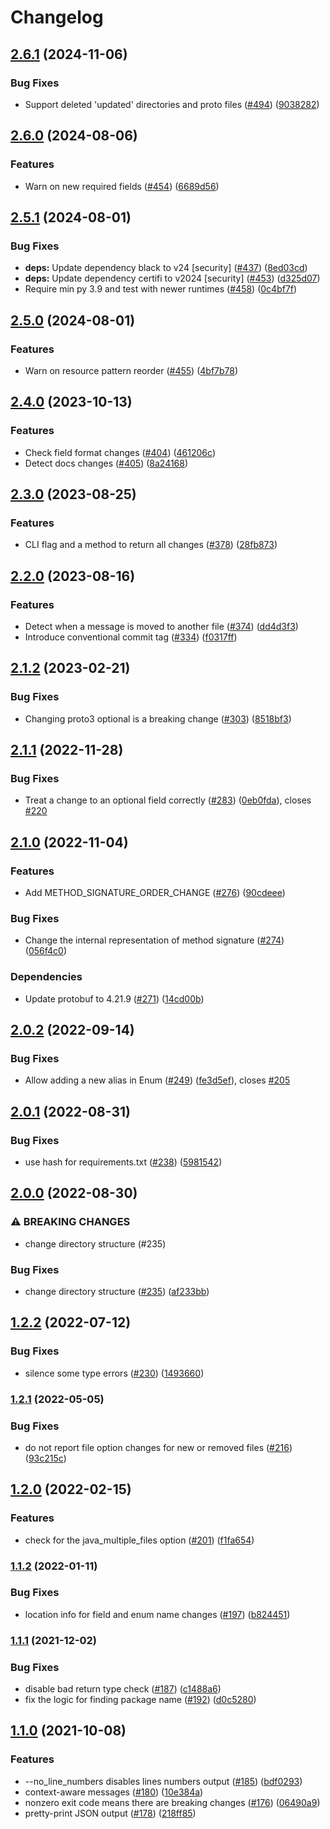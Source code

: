 # Changelog

## [2.6.1](https://github.com/googleapis/proto-breaking-change-detector/compare/v2.6.0...v2.6.1) (2024-11-06)


### Bug Fixes

* Support deleted 'updated' directories and proto files ([#494](https://github.com/googleapis/proto-breaking-change-detector/issues/494)) ([9038282](https://github.com/googleapis/proto-breaking-change-detector/commit/903828213e05ce0c061520868ce55e001eaab696))

## [2.6.0](https://github.com/googleapis/proto-breaking-change-detector/compare/v2.5.1...v2.6.0) (2024-08-06)


### Features

* Warn on new required fields ([#454](https://github.com/googleapis/proto-breaking-change-detector/issues/454)) ([6689d56](https://github.com/googleapis/proto-breaking-change-detector/commit/6689d561baddf570d02a660399e4e99792c31343))

## [2.5.1](https://github.com/googleapis/proto-breaking-change-detector/compare/v2.5.0...v2.5.1) (2024-08-01)


### Bug Fixes

* **deps:** Update dependency black to v24 [security] ([#437](https://github.com/googleapis/proto-breaking-change-detector/issues/437)) ([8ed03cd](https://github.com/googleapis/proto-breaking-change-detector/commit/8ed03cd5ca2ccbf56705b7cbb6d4fdde35ecaabc))
* **deps:** Update dependency certifi to v2024 [security] ([#453](https://github.com/googleapis/proto-breaking-change-detector/issues/453)) ([d325d07](https://github.com/googleapis/proto-breaking-change-detector/commit/d325d07ee8f6ce3a6a93e7da87fbb6aad966572a))
* Require min py 3.9 and test with newer runtimes ([#458](https://github.com/googleapis/proto-breaking-change-detector/issues/458)) ([0c4bf7f](https://github.com/googleapis/proto-breaking-change-detector/commit/0c4bf7fd545e9d36e002b93d2f81cfb92fa1cbeb))

## [2.5.0](https://github.com/googleapis/proto-breaking-change-detector/compare/v2.4.0...v2.5.0) (2024-08-01)


### Features

* Warn on resource pattern reorder ([#455](https://github.com/googleapis/proto-breaking-change-detector/issues/455)) ([4bf7b78](https://github.com/googleapis/proto-breaking-change-detector/commit/4bf7b7800244e1e9767669b0a1f00a0178b03954))

## [2.4.0](https://github.com/googleapis/proto-breaking-change-detector/compare/v2.3.0...v2.4.0) (2023-10-13)


### Features

* Check field format changes ([#404](https://github.com/googleapis/proto-breaking-change-detector/issues/404)) ([461206c](https://github.com/googleapis/proto-breaking-change-detector/commit/461206c230cdeba41b43d0f17c8205fbbbc8fea6))
* Detect docs changes ([#405](https://github.com/googleapis/proto-breaking-change-detector/issues/405)) ([8a24168](https://github.com/googleapis/proto-breaking-change-detector/commit/8a24168af875235cedf4009f865e2e0649c12e27))

## [2.3.0](https://github.com/googleapis/proto-breaking-change-detector/compare/v2.2.0...v2.3.0) (2023-08-25)


### Features

* CLI flag and a method to return all changes ([#378](https://github.com/googleapis/proto-breaking-change-detector/issues/378)) ([28fb873](https://github.com/googleapis/proto-breaking-change-detector/commit/28fb87315db63bec7431f4cdcbdda620bed77803))

## [2.2.0](https://github.com/googleapis/proto-breaking-change-detector/compare/v2.1.2...v2.2.0) (2023-08-16)


### Features

* Detect when a message is moved to another file ([#374](https://github.com/googleapis/proto-breaking-change-detector/issues/374)) ([dd4d3f3](https://github.com/googleapis/proto-breaking-change-detector/commit/dd4d3f3337bc3268ce5f0e6fd5f8e872746857a2))
* Introduce conventional commit tag ([#334](https://github.com/googleapis/proto-breaking-change-detector/issues/334)) ([f0317ff](https://github.com/googleapis/proto-breaking-change-detector/commit/f0317ffbc9c59719f9ecee72fab9acb8bab4fd38))

## [2.1.2](https://github.com/googleapis/proto-breaking-change-detector/compare/v2.1.1...v2.1.2) (2023-02-21)


### Bug Fixes

* Changing proto3 optional is a breaking change ([#303](https://github.com/googleapis/proto-breaking-change-detector/issues/303)) ([8518bf3](https://github.com/googleapis/proto-breaking-change-detector/commit/8518bf377050b1f83a06797d8400bf1a3a83d507))

## [2.1.1](https://github.com/googleapis/proto-breaking-change-detector/compare/v2.1.0...v2.1.1) (2022-11-28)


### Bug Fixes

* Treat a change to an optional field correctly ([#283](https://github.com/googleapis/proto-breaking-change-detector/issues/283)) ([0eb0fda](https://github.com/googleapis/proto-breaking-change-detector/commit/0eb0fda6ea459ed8ec38ce0957a46e2a014d4d7b)), closes [#220](https://github.com/googleapis/proto-breaking-change-detector/issues/220)

## [2.1.0](https://github.com/googleapis/proto-breaking-change-detector/compare/v2.0.2...v2.1.0) (2022-11-04)


### Features

* Add METHOD_SIGNATURE_ORDER_CHANGE ([#276](https://github.com/googleapis/proto-breaking-change-detector/issues/276)) ([90cdeee](https://github.com/googleapis/proto-breaking-change-detector/commit/90cdeeec43b2bcbe221a3f65c971a91ea5098346))


### Bug Fixes

* Change the internal representation of method signature ([#274](https://github.com/googleapis/proto-breaking-change-detector/issues/274)) ([056f4c0](https://github.com/googleapis/proto-breaking-change-detector/commit/056f4c0cf64821eb099c8291ca8041d23ca35a78))


### Dependencies

* Update protobuf to 4.21.9 ([#271](https://github.com/googleapis/proto-breaking-change-detector/issues/271)) ([14cd00b](https://github.com/googleapis/proto-breaking-change-detector/commit/14cd00bf8a6b65093dfd4df123c9de8645ff1fc5))

## [2.0.2](https://github.com/googleapis/proto-breaking-change-detector/compare/v2.0.1...v2.0.2) (2022-09-14)


### Bug Fixes

* Allow adding a new alias in Enum ([#249](https://github.com/googleapis/proto-breaking-change-detector/issues/249)) ([fe3d5ef](https://github.com/googleapis/proto-breaking-change-detector/commit/fe3d5efc6b12de97cef47c7543686295120f9499)), closes [#205](https://github.com/googleapis/proto-breaking-change-detector/issues/205)

## [2.0.1](https://github.com/googleapis/proto-breaking-change-detector/compare/v2.0.0...v2.0.1) (2022-08-31)


### Bug Fixes

* use hash for requirements.txt ([#238](https://github.com/googleapis/proto-breaking-change-detector/issues/238)) ([5981542](https://github.com/googleapis/proto-breaking-change-detector/commit/598154208c216e4690205a0150fdccbef78e34e5))

## [2.0.0](https://github.com/googleapis/proto-breaking-change-detector/compare/v1.2.2...v2.0.0) (2022-08-30)


### ⚠ BREAKING CHANGES

* change directory structure (#235)

### Bug Fixes

* change directory structure ([#235](https://github.com/googleapis/proto-breaking-change-detector/issues/235)) ([af233bb](https://github.com/googleapis/proto-breaking-change-detector/commit/af233bbcfb7a9d904c0fdf6b69dade9e1f7e94fe))

## [1.2.2](https://github.com/googleapis/proto-breaking-change-detector/compare/v1.2.1...v1.2.2) (2022-07-12)


### Bug Fixes

* silence some type errors ([#230](https://github.com/googleapis/proto-breaking-change-detector/issues/230)) ([1493660](https://github.com/googleapis/proto-breaking-change-detector/commit/149366093b14f3c873799cf174d5bbdb04d6db0b))

### [1.2.1](https://github.com/googleapis/proto-breaking-change-detector/compare/v1.2.0...v1.2.1) (2022-05-05)


### Bug Fixes

* do not report file option changes for new or removed files ([#216](https://github.com/googleapis/proto-breaking-change-detector/issues/216)) ([93c215c](https://github.com/googleapis/proto-breaking-change-detector/commit/93c215ce0b73a7b29814fba5cf6fd54ea66b39bd))

## [1.2.0](https://github.com/googleapis/proto-breaking-change-detector/compare/v1.1.2...v1.2.0) (2022-02-15)


### Features

* check for the java_multiple_files option ([#201](https://github.com/googleapis/proto-breaking-change-detector/issues/201)) ([f1fa654](https://github.com/googleapis/proto-breaking-change-detector/commit/f1fa654ee63d9a2238d0483ded4b98a1416463de))

### [1.1.2](https://github.com/googleapis/proto-breaking-change-detector/compare/v1.1.1...v1.1.2) (2022-01-11)


### Bug Fixes

* location info for field and enum name changes ([#197](https://github.com/googleapis/proto-breaking-change-detector/issues/197)) ([b824451](https://github.com/googleapis/proto-breaking-change-detector/commit/b824451a908894bf9e4d9b424e4b205e74276f08))

### [1.1.1](https://www.github.com/googleapis/proto-breaking-change-detector/compare/v1.1.0...v1.1.1) (2021-12-02)


### Bug Fixes

* disable bad return type check ([#187](https://www.github.com/googleapis/proto-breaking-change-detector/issues/187)) ([c1488a6](https://www.github.com/googleapis/proto-breaking-change-detector/commit/c1488a6911829e051d92a3fde70bcb6a00f30bf3))
* fix the logic for finding package name ([#192](https://www.github.com/googleapis/proto-breaking-change-detector/issues/192)) ([d0c5280](https://www.github.com/googleapis/proto-breaking-change-detector/commit/d0c52809cd337f286d3c34944a4f89d81c136a67))

## [1.1.0](https://www.github.com/googleapis/proto-breaking-change-detector/compare/v1.0.2...v1.1.0) (2021-10-08)


### Features

* --no_line_numbers disables lines numbers output ([#185](https://www.github.com/googleapis/proto-breaking-change-detector/issues/185)) ([bdf0293](https://www.github.com/googleapis/proto-breaking-change-detector/commit/bdf02939b8b09c8c542a376c3825a1235c58dc8d))
* context-aware messages ([#180](https://www.github.com/googleapis/proto-breaking-change-detector/issues/180)) ([10e384a](https://www.github.com/googleapis/proto-breaking-change-detector/commit/10e384a32cb7329c4b3d7ad34103bfcd1082c2fa))
* nonzero exit code means there are breaking changes ([#176](https://www.github.com/googleapis/proto-breaking-change-detector/issues/176)) ([06490a9](https://www.github.com/googleapis/proto-breaking-change-detector/commit/06490a9118412b739a847227c1c4983f8418d0d8))
* pretty-print JSON output ([#178](https://www.github.com/googleapis/proto-breaking-change-detector/issues/178)) ([218ff85](https://www.github.com/googleapis/proto-breaking-change-detector/commit/218ff854ab923f377da640a6d3967ec0952fe644))

